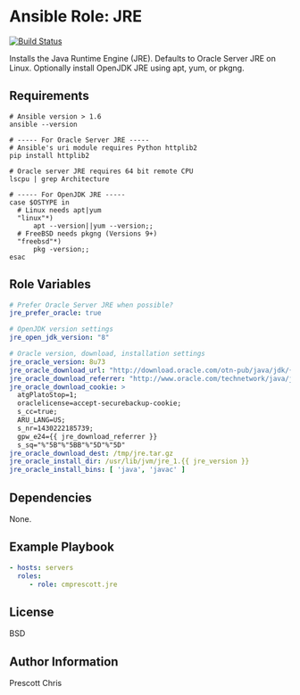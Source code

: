 Ansible Role: JRE
=========
[![Build Status](https://travis-ci.org/cmprescott/ansible-role-jre.svg?branch=master)](https://travis-ci.org/cmprescott/ansible-role-jre)

Installs the Java Runtime Engine (JRE). Defaults to Oracle Server JRE on Linux. Optionally install OpenJDK JRE using apt, yum, or pkgng.

Requirements
------------

```shell
# Ansible version > 1.6
ansible --version

# ----- For Oracle Server JRE -----
# Ansible's uri module requires Python httplib2
pip install httplib2

# Oracle server JRE requires 64 bit remote CPU 
lscpu | grep Architecture

# ----- For OpenJDK JRE -----
case $OSTYPE in
  # Linux needs apt|yum
  "linux"*)
      apt --version||yum --version;;
  # FreeBSD needs pkgng (Versions 9+)
  "freebsd"*)
      pkg -version;;
esac
```

Role Variables
--------------

```yaml
# Prefer Oracle Server JRE when possible?
jre_prefer_oracle: true

# OpenJDK version settings
jre_open_jdk_version: "8"

# Oracle version, download, installation settings
jre_oracle_version: 8u73
jre_oracle_download_url: "http://download.oracle.com/otn-pub/java/jdk/{{ jre_version }}-b14/server-jre-{{ jre_version }}-linux-x64.tar.gz"
jre_oracle_download_referrer: "http://www.oracle.com/technetwork/java/javase/downloads/server-jre8-downloads-2133154.html" 
jre_oracle_download_cookie: >
  atgPlatoStop=1; 
  oraclelicense=accept-securebackup-cookie; 
  s_cc=true; 
  ARU_LANG=US; 
  s_nr=1430222185739; 
  gpw_e24={{ jre_download_referrer }}
  s_sq="%"5B"%"5BB"%"5D"%"5D"
jre_oracle_download_dest: /tmp/jre.tar.gz
jre_oracle_install_dir: /usr/lib/jvm/jre_1.{{ jre_version }}
jre_oracle_install_bins: [ 'java', 'javac' ]
```

Dependencies
------------

None.

Example Playbook
----------------

```yaml
- hosts: servers
  roles:
     - role: cmprescott.jre
```

License
-------

BSD

Author Information
------------------

Prescott Chris
